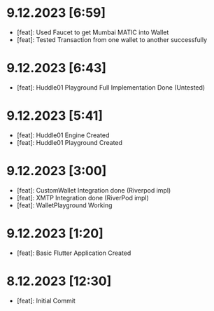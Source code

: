 # 9.12.2023 [6:59]
- [feat]: Used Faucet to get Mumbai MATIC into Wallet
- [feat]: Tested Transaction from one wallet to another successfully

# 9.12.2023 [6:43]
- [feat]: Huddle01 Playground Full Implementation Done (Untested)

# 9.12.2023 [5:41]
- [feat]: Huddle01 Engine Created
- [feat]: Huddle01 Playground Created

# 9.12.2023 [3:00]
- [feat]: CustomWallet Integration done (Riverpod impl)
- [feat]: XMTP Integration done (RiverPod impl)
- [feat]: WalletPlayground Working

# 9.12.2023 [1:20]
- [feat]: Basic Flutter Application Created

# 8.12.2023 [12:30]
- [feat]: Initial Commit